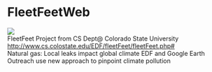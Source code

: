 # FleetFeetWeb

<img src="http://www.clker.com/cliparts/4/S/k/e/N/p/baby-feet-peach-md.png"></br>
FleetFeet Project from CS Dept@ Colorado State University
<br/>http://www.cs.colostate.edu/EDF/fleetFeet/fleetFeet.php#
</br>
Natural gas: Local leaks impact global climate EDF and Google Earth Outreach use new approach to pinpoint climate pollution
